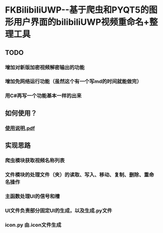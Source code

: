 # FKBilibiliUWP--基于爬虫和PYQT5的图形用户界面的bilibiliUWP视频重命名+整理工具
## TODO
### 增加对新版加密视频解密输出的功能
### 增加免网络运行功能（虽然这个有一个写md的时间就能做完）
### 用C#再写一个功能基本一样的出来
## 如何使用？
### [使用说明.pdf](https://github.com/love-in-cpp/FKBilibiliUWP/files/8967723/default.pdf)
## 实现思路
### 爬虫模块获取视频名称列表
### 文件模块的处理文件（夹）的读取、写入、移动、复制、删除、重命名操作
### 主函数处理UI的信号和槽
### UI文件负责部分固定UI的生成，以及生成.py文件
### icon.py 由.icon文件生成
